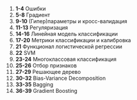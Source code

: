 1. **1-4** Ошибки 
2. **5-8** Градиент 
3. **9-10** (Гипер)параметры и кросс-валидация 
4. **11-13** Регуляризация 
5. **14-16** Линейная модель классификации 
6. **17-20** Метрики классификации и калибровка 
7. **21** Функционал логистической регрессии 
8. **22** SVM 
9. **23-24** Многоклассовая классификация 
10. **25-26** Отбор признаков 
11. **27-29** Решающее дерево 
12. **30-32** Bias-Variance Decomposition 
13. **33-35** Bagging 
14. **36-39** Gradient Boosting
